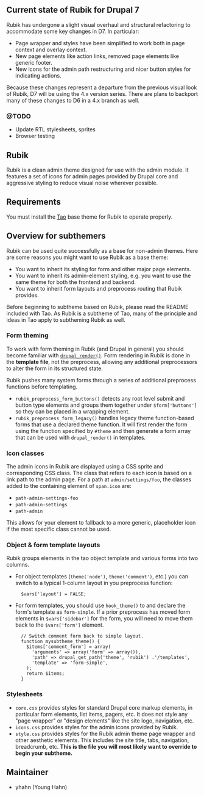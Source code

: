 Current state of Rubik for Drupal 7
-----------------------------------
Rubik has undergone a slight visual overhaul and structural refactoring to
accommodate some key changes in D7. In particular:

- Page wrapper and styles have been simplified to work both in page context
  and overlay context.
- New page elements like action links, removed page elements like generic
  footer.
- New icons for the admin path restructuring and nicer button styles for
  indicating actions.

Because these changes represent a departure from the previous visual look of
Rubik, D7 will be using the 4.x version series. There are plans to backport
many of these changes to D6 in a 4.x branch as well.

### @TODO

- Update RTL stylesheets, sprites
- Browser testing


Rubik
-----
Rubik is a clean admin theme designed for use with the admin module. It features
a set of icons for admin pages provided by Drupal core and aggressive styling to
reduce visual noise wherever possible.


Requirements
------------
You must install the [Tao][1] base theme for Rubik to operate properly.


Overview for subthemers
-----------------------
Rubik can be used quite successfully as a base for non-admin themes. Here are
some reasons you might want to use Rubik as a base theme:

- You want to inherit its styling for form and other major page elements.
- You want to inherit its admin-element styling, e.g. you want to use the same
theme for both the frontend and backend.
- You want to inherit form layouts and preprocess routing that Rubik provides.

Before beginning to subtheme based on Rubik, please read the README included
with Tao. As Rubik is a subtheme of Tao, many of the principle and ideas in Tao
apply to subtheming Rubik as well.


### Form theming

To work with form theming in Rubik (and Drupal in general) you should become
familiar with [`drupal_render()`][2]. Form rendering in Rubik is done in the
**template file**, not the preprocess, allowing any additional preprocessors to
alter the form in its structured state.

Rubik pushes many system forms through a series of additional preprocess
functions before templating.

- `rubik_preprocess_form_buttons()` detects any root level submit and button
type elements and groups them together under `$form['buttons']` so they can be
placed in a wrapping element.
- `rubik_preprocess_form_legacy()` handles legacy theme function-based forms
that use a declared theme function. It will first render the form using the
function specified by `#theme` and then generate a form array that can be used
with `drupal_render()` in templates.


### Icon classes

The admin icons in Rubik are displayed using a CSS sprite and corresponding CSS
class. The class that refers to each icon is based on a link path to the admin
page. For a path at `admin/settings/foo`, the classes added to the containing
element of `span.icon` are:

  - `path-admin-settings-foo`
  - `path-admin-settings`
  - `path-admin`

This allows for your element to fallback to a more generic, placeholder icon if
the most specific class cannot be used.


### Object & form template layouts

Rubik groups elements in the tao object template and various forms into two
columns.

- For object templates (`theme('node')`, `theme('comment')`, etc.) you can
switch to a typical 1-column layout in you  preprocess function:

        $vars['layout'] = FALSE;

- For form templates, you should use `hook_theme()` to and declare the form's
template as `form-simple`. If a prior preprocess has moved form elements in
`$vars['sidebar']` for the form, you will need to move them back to the
`$vars['form']` element.

        // Switch comment form back to simple layout.
        function mysubtheme_theme() {
          $items['comment_form'] = array(
            'arguments' => array('form' => array()),
            'path' => drupal_get_path('theme', 'rubik') .'/templates',
            'template' => 'form-simple',
          );
          return $items;
        }


### Stylesheets

- `core.css` provides styles for standard Drupal core markup elements, in
particular form elements, list items, pagers, etc. It does not style any "page
wrapper" or "design elements" like the site logo, navigation, etc.
- `icons.css` provides styles for the admin icons provided by Rubik.
- `style.css` provides styles for the Rubik admin theme page wrapper and other
aesthetic elements. This includes the site title, tabs, navigation, breadcrumb,
etc. **This is the file you will most likely want to override to begin your
subtheme.**


Maintainer
----------
- yhahn (Young Hahn)


[1]: http://drupal.org/project/tao
[2]: http://api.drupal.org/api/function/drupal_render/6
